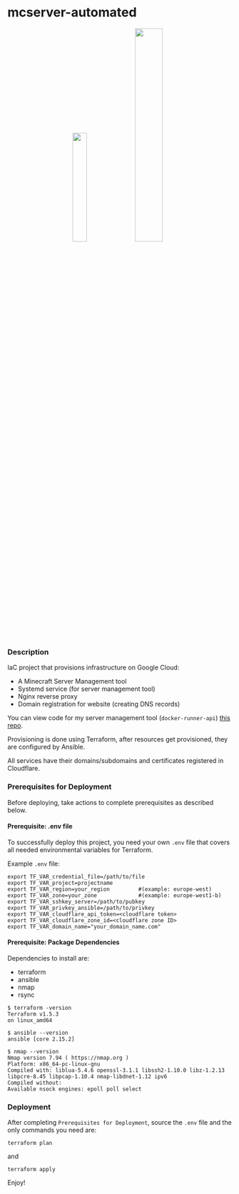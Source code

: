 # mcserver-automated

<p float="left" align="center">
  <img style="width:25%;height:25%;" src="https://static-00.iconduck.com/assets.00/file-type-terraform-icon-455x512-csyun60o.png">
  <img style="width:35%;height:35%;" src="https://extremeautomation.io/static/9257437713a85f3e9e5cb6e7ff7bb507/ansible.svg">
</p>

### Description
IaC project that provisions infrastructure on Google Cloud:
- A Minecraft Server Management tool
- Systemd service (for server management tool)
- Nginx reverse proxy
- Domain registration for website (creating DNS records)

You can view code for my server management tool (`docker-runner-api`) [this repo](https://github.com/tomek-skrond/docker-runner-api).

Provisioning is done using Terraform, after resources get provisioned, they are configured by Ansible.

All services have their domains/subdomains and certificates registered in Cloudflare.

### Prerequisites for Deployment
Before deploying, take actions to complete prerequisites as described below.

#### Prerequisite: .env file
To successfully deploy this project, you need your own `.env` file that covers all needed environmental variables for Terraform.

Example `.env` file:

```
export TF_VAR_credential_file=/path/to/file
export TF_VAR_project=projectname
export TF_VAR_region=your_region         #(example: europe-west)
export TF_VAR_zone=your_zone             #(example: europe-west1-b)
export TF_VAR_sshkey_server=/path/to/pubkey
export TF_VAR_privkey_ansible=/path/to/privkey
export TF_VAR_cloudflare_api_token=<cloudflare token>
export TF_VAR_cloudflare_zone_id=<cloudflare zone ID>
export TF_VAR_domain_name="your_domain_name.com"
```

#### Prerequisite: Package Dependencies
Dependencies to install are:
- terraform
- ansible
- nmap
- rsync

```
$ terraform -version
Terraform v1.5.3
on linux_amd64
```

```
$ ansible --version
ansible [core 2.15.2]
```

```
$ nmap --version
Nmap version 7.94 ( https://nmap.org )
Platform: x86_64-pc-linux-gnu
Compiled with: liblua-5.4.6 openssl-3.1.1 libssh2-1.10.0 libz-1.2.13 libpcre-8.45 libpcap-1.10.4 nmap-libdnet-1.12 ipv6
Compiled without:
Available nsock engines: epoll poll select
```

### Deployment

After completing `Prerequisites for Deployment`, source the `.env` file and the only commands you need are:
```
terraform plan
```
and
```
terraform apply
```

Enjoy!
